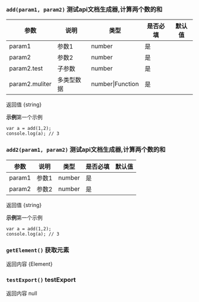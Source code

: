 
### `add(param1, param2)` 测试api文档生成器,计算两个数的和

| 参数 | 说明 | 类型 | 是否必填 | 默认值 |
| --- | --- | --- | --- | --- |
| param1 | 参数1 | number | 是 |  |
| param2 | 参数2 | number | 是 |  |
| param2.test | 子参数 | number | 是 |  |
| param2.muliter | 多类型数据 | number\|Function | 是 |  |

返回值 {string} 

**示例**第一个示例
```
var a = add(1,2);
console.log(a); // 3
```


### `add2(param1, param2)` 测试api文档生成器,计算两个数的和

| 参数 | 说明 | 类型 | 是否必填 | 默认值 |
| --- | --- | --- | --- | --- |
| param1 | 参数1 | number | 是 |  |
| param2 | 参数2 | number | 是 |  |

返回值 {string} 

**示例**第一个示例
```
var a = add(1,2);
console.log(a); // 3
```


### `getElement()` 获取元素
返回内容 {Element} 

### `testExport()` testExport
返回内容 null 